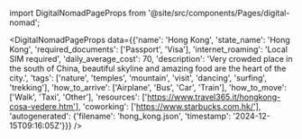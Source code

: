 
import DigitalNomadPageProps from '@site/src/components/Pages/digital-nomad';

<DigitalNomadPageProps
    data={{'name': 'Hong Kong', 'state_name': 'Hong Kong', 'required_documents': ['Passport', 'Visa'], 'internet_roaming': 'Local SIM required', 'daily_average_cost': 70, 'description': 'Very crowded place in the south of China, beautiful skyline and amazing food are the heart of the city.', 'tags': ['nature', 'temples', 'mountain', 'visit', 'dancing', 'surfing', 'trekking'], 'how_to_arrive': ['Airplane', 'Bus', 'Car', 'Train'], 'how_to_move': ['Walk', 'Taxi', 'Other'], 'resources': ['https://www.travel365.it/hongkong-cosa-vedere.htm'], 'coworking': ['https://www.starbucks.com.hk/'], 'autogenerated': {'filename': 'hong_kong.json', 'timestamp': '2024-12-15T09:16:05Z'}}}
/>
